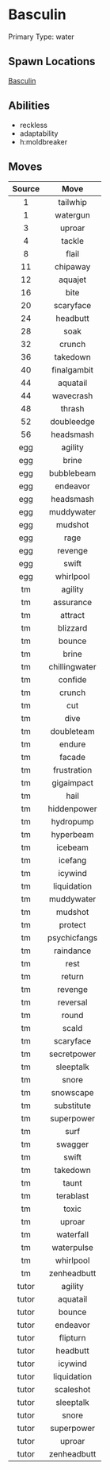 # Basculin  
Primary Type: water  
  
## Spawn Locations  
[Basculin](/data/spawn_presets/basculin.md)  
  
## Abilities  
  * reckless
  * adaptability
  * h:moldbreaker
  
  
## Moves  
  
| Source | Move |  
|:---:|:---:|  
| 1 | tailwhip |  
| 1 | watergun |  
| 3 | uproar |  
| 4 | tackle |  
| 8 | flail |  
| 11 | chipaway |  
| 12 | aquajet |  
| 16 | bite |  
| 20 | scaryface |  
| 24 | headbutt |  
| 28 | soak |  
| 32 | crunch |  
| 36 | takedown |  
| 40 | finalgambit |  
| 44 | aquatail |  
| 44 | wavecrash |  
| 48 | thrash |  
| 52 | doubleedge |  
| 56 | headsmash |  
| egg | agility |  
| egg | brine |  
| egg | bubblebeam |  
| egg | endeavor |  
| egg | headsmash |  
| egg | muddywater |  
| egg | mudshot |  
| egg | rage |  
| egg | revenge |  
| egg | swift |  
| egg | whirlpool |  
| tm | agility |  
| tm | assurance |  
| tm | attract |  
| tm | blizzard |  
| tm | bounce |  
| tm | brine |  
| tm | chillingwater |  
| tm | confide |  
| tm | crunch |  
| tm | cut |  
| tm | dive |  
| tm | doubleteam |  
| tm | endure |  
| tm | facade |  
| tm | frustration |  
| tm | gigaimpact |  
| tm | hail |  
| tm | hiddenpower |  
| tm | hydropump |  
| tm | hyperbeam |  
| tm | icebeam |  
| tm | icefang |  
| tm | icywind |  
| tm | liquidation |  
| tm | muddywater |  
| tm | mudshot |  
| tm | protect |  
| tm | psychicfangs |  
| tm | raindance |  
| tm | rest |  
| tm | return |  
| tm | revenge |  
| tm | reversal |  
| tm | round |  
| tm | scald |  
| tm | scaryface |  
| tm | secretpower |  
| tm | sleeptalk |  
| tm | snore |  
| tm | snowscape |  
| tm | substitute |  
| tm | superpower |  
| tm | surf |  
| tm | swagger |  
| tm | swift |  
| tm | takedown |  
| tm | taunt |  
| tm | terablast |  
| tm | toxic |  
| tm | uproar |  
| tm | waterfall |  
| tm | waterpulse |  
| tm | whirlpool |  
| tm | zenheadbutt |  
| tutor | agility |  
| tutor | aquatail |  
| tutor | bounce |  
| tutor | endeavor |  
| tutor | flipturn |  
| tutor | headbutt |  
| tutor | icywind |  
| tutor | liquidation |  
| tutor | scaleshot |  
| tutor | sleeptalk |  
| tutor | snore |  
| tutor | superpower |  
| tutor | uproar |  
| tutor | zenheadbutt |  
  
